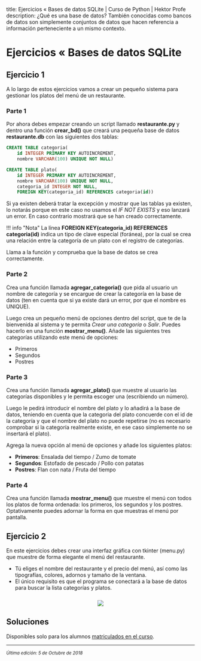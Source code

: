 title: Ejercicios « Bases de datos SQLite | Curso de Python | Hektor Profe
description: ¿Qué es una base de datos? También conocidas como bancos de datos son simplemente conjuntos de datos que hacen referencia a información perteneciente a un mismo contexto.

# Ejercicios « Bases de datos SQLite

## Ejercicio 1

A lo largo de estos ejercicios vamos a crear un pequeño sistema para gestionar los platos del menú de un restaurante. 

### Parte 1

Por ahora debes empezar creando un script llamado **restaurante.py** y dentro una función **crear_bd()** que creará una pequeña base de datos **restaurante.db** con las siguientes dos tablas:
     
```sql
CREATE TABLE categoria(
    id INTEGER PRIMARY KEY AUTOINCREMENT,
    nombre VARCHAR(100) UNIQUE NOT NULL)
```
 
```sql
CREATE TABLE plato(
    id INTEGER PRIMARY KEY AUTOINCREMENT,
    nombre VARCHAR(100) UNIQUE NOT NULL, 
    categoria_id INTEGER NOT NULL,
    FOREIGN KEY(categoria_id) REFERENCES categoria(id))
```

Si ya existen deberá tratar la excepción y mostrar que las tablas ya existen, lo notarás porque en este caso no usamos el *IF NOT EXISTS* y eso lanzará un error. En caso contrario mostrará que se han creado correctamente.

!!! info "Nota"
    La línea **FOREIGN KEY(categoria_id) REFERENCES categoria(id)** indica un tipo de clave especial (foránea), por la cual se crea una relación entre la categoría de un plato con el registro de categorías.

Llama a la función y comprueba que la base de datos se crea correctamente.

### Parte 2

Crea una función llamada **agregar_categoria()** que pida al usuario un nombre de categoría y se encargue de crear la categoría en la base de datos (ten en cuenta que si ya existe dará un error, por que el nombre es UNIQUE). 

Luego crea un pequeño menú de opciones dentro del script, que te de la bienvenida al sistema y te permita *Crear una categoría* o *Salir*. Puedes hacerlo en una función **mostrar_menu()**. Añade las siguientes tres categorías utilizando este menú de opciones:

* Primeros 
* Segundos 
* Postres

### Parte 3

Crea una función llamada **agregar_plato()** que muestre al usuario las categorías disponibles y le permita escoger una (escribiendo un número).

Luego le pedirá introducir el nombre del plato y lo añadirá a la base de datos, teniendo en cuenta que la categoria del plato concuerde con el id de la categoría y que el nombre del plato no puede repetirse (no es necesario comprobar si la categoría realmente existe, en ese caso simplemente no se insertará el plato).

Agrega la nueva opción al menú de opciones y añade los siguientes platos:

* **Primeros**: Ensalada del tiempo / Zumo de tomate
* **Segundos**: Estofado de pescado / Pollo con patatas
* **Postres**: Flan con nata / Fruta del tiempo

### Parte 4

Crea una función llamada **mostrar_menu()** que muestre el menú con todos los platos de forma ordenada: los primeros, los segundos y los postres. Optativamente puedes adornar la forma en que muestras el menú por pantalla.

## Ejercicio 2

En este ejercicios debes crear una interfaz gráfica con tkinter (menu.py) que muestre de forma elegante el menú del restaurante.

* Tú eliges el nombre del restaurante y el precio del menú, así como las tipografías, colores, adornos y tamaño de la ventana.
* El único requisito es que el programa se conectará a la base de datos para buscar la lista categorías y platos.

<div style="text-align:center;margin-top:25px"><img src="{{cdn}}/images/tkinter/menu.png"/></div>

## Soluciones

Disponibles solo para los alumnos <u>[matriculados en el curso](https://www.hektorprofe.net/cupon/python)</u>.

___
<small class="edited"><i>Última edición: 5 de Octubre de 2018</i></small>